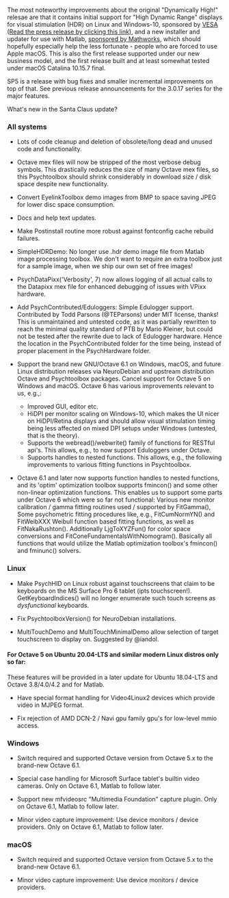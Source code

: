 The most noteworthy improvements about the original "Dynamically High!" relesae are that it contains initial support for "High Dynamic Range" displays for visual stimulation (HDR) on Linux and Windows-10, sponsored by [VESA](https://vesa.org) ([Read the press release by clicking this link)](https://vesa.org/featured-articles/vesa-funds-development-of-new-video-compression-test-tool-for-high-dynamic-range-displays/), and a new installer and updater for use with Matlab, [sponsored by Mathworks](https://mathworks.com), which should hopefully especially help the less fortunate - people who are forced to use Apple macOS. This is also the first release supported under our new business model, and the first release built and at least somewhat tested under macOS Catalina 10.15.7 final.

SP5 is a release with bug fixes and smaller incremental improvements on top of that. See previous release announcements for the 3.0.17 series for the major features.

What's new in the Santa Claus update?

### All systems

- Lots of code cleanup and deletion of obsolete/long dead and unused code and functionality.

- Octave mex files will now be stripped of the most verbose debug symbols. This drastically reduces the size of many Octave mex files, so this Psychtoolbox should shrink considerably in download size / disk space despite new functionality.

- Convert EyelinkToolbox demo images from BMP to space saving JPEG for lower disc space consumption.

- Docs and help text updates.

- Make Postinstall routine more robust against fontconfig cache rebuild failures.

- SimpleHDRDemo: No longer use .hdr demo image file from Matlab image processing toolbox. We don't want to require an extra toolbox just for a sample image, when we ship our own set of free images!

- PsychDataPixx('Verbosity', 7) now allows logging of all actual calls to the Datapixx mex file for enhanced debugging of issues with VPixx hardware.

- Add PsychContributed/Eduloggers: Simple Edulogger support. Contributed by Todd Parsons (@TEParsons) under MIT license,
thanks! This is unmaintained and untested code, as it was partially rewritten to reach the minimal quality standard of PTB by Mario Kleiner, but could not be tested after the rewrite due to lack of Edulogger hardware. Hence the location in the PsychContributed folder for the time being, instead of proper placement in the PsychHardware folder.

- Support the brand new GNU/Octave 6.1 on Windows, macOS, and future Linux distribution releases via NeuroDebian and upstream distribution Octave and Psychtoolbox packages. Cancel support for Octave 5 on Windows and macOS. Octave 6 has various improvements relevant to us, e.g.,:
  - Improved GUI, editor etc.
  - HiDPI per monitor scaling on Windows-10, which makes the UI nicer on HiDPI/Retina displays and should allow visual stimulation timing being less affected on mixed DPI setups under Windows (untested, that is the theory).
  - Supports the webread()/webwrite() family of functions for RESTful api's. This allows, e.g., to now support Eduloggers under Octave.
  - Supports handles to nested functions. This allows, e.g., the following improvements to various fitting functions in Psychtoolbox.

- Octave 6.1 and later now supports function handles to nested functions, and its 'optim' optimization toolbox supports fmincon() and some other non-linear optimization functions. This enables us to support some parts under Octave 6 which were so far not functional: Various new monitor calibration / gamma fitting routines used / supported by FitGamma(), Some psychometric fitting procedures like, e.g., FitCumNormYN() and FitWeibXXX Weibull function based fitting functions, as well as FitNakaRushton(). Additionally LjgToXYZFun() for color space conversions and FitConeFundamentalsWithNomogram(). Basically all functions that would utilize the Matlab optimization toolbox's fmincon() and fminunc() solvers.

### Linux

- Make PsychHID on Linux robust against touchscreens that claim to be keyboards on the MS Surface Pro 6 tablet (ipts touchscreen!). GetKeyboardIndices() will no longer enumerate such touch screens as *dysfunctional* keyboards.

- Fix PsychtoolboxVersion() for NeuroDebian installations.

- MultiTouchDemo and MultiTouchMinimalDemo allow selection of target touchscreen to display on. Suggested by @iandol.

#### For Octave 5 on Ubuntu 20.04-LTS and similar modern Linux distros only so far:

These features will be provided in a later update for Ubuntu 18.04-LTS and Octave 3.8/4.0/4.2 and for Matlab.

- Have special format handling for Video4Linux2 devices which provide video in MJPEG format.

- Fix rejection of AMD DCN-2 / Navi gpu family gpu's for low-level mmio access.

### Windows

- Switch required and supported Octave version from Octave 5.x to the brand-new Octave 6.1.

- Special case handling for Microsoft Surface tablet's builtin video cameras. Only on Octave 6.1, Matlab to follow later.

- Support new mfvideosrc "Multimedia Foundation" capture plugin. Only on Octave 6.1, Matlab to follow later.

- Minor video capture improvement: Use device monitors / device providers. Only on Octave 6.1, Matlab to follow later.

### macOS

- Switch required and supported Octave version from Octave 5.x to the brand-new Octave 6.1.

- Minor video capture improvement: Use device monitors / device providers.
